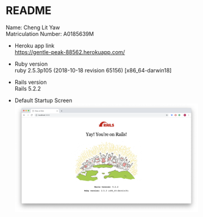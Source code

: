 # README

Name: Cheng Lit Yaw <br />
Matriculation Number: A0185639M

* Heroku app link <br />
https://gentle-peak-88562.herokuapp.com/


* Ruby version <br />
ruby 2.5.3p105 (2018-10-18 revision 65156) [x86_64-darwin18]

* Rails version <br />
Rails 5.2.2

* Default Startup Screen
![](app/assets/images/defaultscreen.png)
